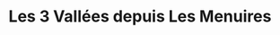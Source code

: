 ---
layout: layout_generic
language: fr
season: winter
type: B2B
menu: seminaire
topnav_color_text: 
title: Les 3 Vallées depuis Les Menuires
permalink: "/fr/seminaires-hiver/idee-sejour-3-valles-depuis-les-menuires"
meta-title: Séjour Les 3 Vallées depuis Les Menuires
meta-description: Les Jeux Olympiques d'hiver de votre entreprise lors d'une journée challenge  des neiges
image_href: https://res.cloudinary.com/deddrj0yb/image/upload/v1638883533/website/winter/Sourire-neige_jdsltw.jpg
image_alt: Se faire tracter sur la neige, en ski, par un cheval, c'est le ski joëring ou skioring ou white turf
redirection_from:
price: 329
headline: Les Menuires, à mi chemin entre le village de Saint Martin de Belleville (1 400 m.) et Val Thorens (2 300 m.) offrent à 1 800 m. le point de départ idéal pour découvrir les "3 Vallées" à skis mais également en formule piétons...
page_sections:
- template: 2colTitreTxt
  title: Séjour Les 3 Vallées depuis Les Menuires
  content: |-
    Les Menuires, à mi chemin entre le village de Saint Martin de Belleville (1 400 m.) et Val Thorens (2 300 m.) offrent à 1 800 m. le point de départ idéal pour découvrir les "3 Vallées" à skis mais également en formule piétons... Découvrez les sommets et les paysages du plus grand domaine skiable du monde, à votre rythme et en douceur !
---